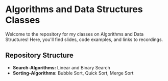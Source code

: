 # Algorithms and Data Structures Classes
Welcome to the repository for my classes on Algorithms and Data Structures! 
Here, you'll find slides, code examples, and links to recordings.

## Repository Structure
- **Search-Algorithms:** Linear and Binary Search
- **Sorting-Algorithms:** Bubble Sort, Quick Sort, Merge Sort
